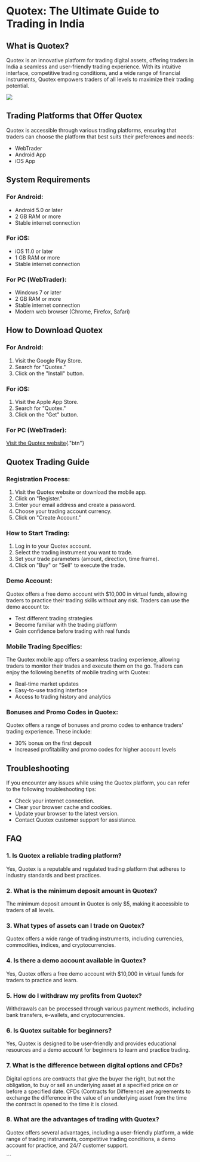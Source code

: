 # Quotex: The Ultimate Guide to Trading in India

## What is Quotex?

Quotex is an innovative platform for trading digital assets, offering
traders in India a seamless and user-friendly trading experience. With
its intuitive interface, competitive trading conditions, and a wide
range of financial instruments, Quotex empowers traders of all levels to
maximize their trading potential.

[![](https://static.quotex.io/files/4_en/300_250.jpg)](https://traff.sbs/brokerqxlid)

## Trading Platforms that Offer Quotex

Quotex is accessible through various trading platforms, ensuring that
traders can choose the platform that best suits their preferences and
needs:

-   WebTrader
-   Android App
-   iOS App

## System Requirements

### For Android:

-   Android 5.0 or later
-   2 GB RAM or more
-   Stable internet connection

### For iOS:

-   iOS 11.0 or later
-   1 GB RAM or more
-   Stable internet connection

### For PC (WebTrader):

-   Windows 7 or later
-   2 GB RAM or more
-   Stable internet connection
-   Modern web browser (Chrome, Firefox, Safari)

## How to Download Quotex

### For Android:

1.  Visit the Google Play Store.
2.  Search for "Quotex."
3.  Click on the "Install" button.

### For iOS:

1.  Visit the Apple App Store.
2.  Search for "Quotex."
3.  Click on the "Get" button.

### For PC (WebTrader):

[Visit the Quotex
website](\%22https://traff.sbs/brokerqxlid\%22){."btn"}

## Quotex Trading Guide

### Registration Process:

1.  Visit the Quotex website or download the mobile app.
2.  Click on "Register."
3.  Enter your email address and create a password.
4.  Choose your trading account currency.
5.  Click on "Create Account."

### How to Start Trading:

1.  Log in to your Quotex account.
2.  Select the trading instrument you want to trade.
3.  Set your trade parameters (amount, direction, time frame).
4.  Click on "Buy" or "Sell" to execute the trade.

### Demo Account:

Quotex offers a free demo account with \$10,000 in virtual funds,
allowing traders to practice their trading skills without any risk.
Traders can use the demo account to:

-   Test different trading strategies
-   Become familiar with the trading platform
-   Gain confidence before trading with real funds

### Mobile Trading Specifics:

The Quotex mobile app offers a seamless trading experience, allowing
traders to monitor their trades and execute them on the go. Traders can
enjoy the following benefits of mobile trading with Quotex:

-   Real-time market updates
-   Easy-to-use trading interface
-   Access to trading history and analytics

### Bonuses and Promo Codes in Quotex:

Quotex offers a range of bonuses and promo codes to enhance traders\'
trading experience. These include:

-   30% bonus on the first deposit
-   Increased profitability and promo codes for higher account levels

## Troubleshooting

If you encounter any issues while using the Quotex platform, you can
refer to the following troubleshooting tips:

-   Check your internet connection.
-   Clear your browser cache and cookies.
-   Update your browser to the latest version.
-   Contact Quotex customer support for assistance.

## FAQ

### 1. Is Quotex a reliable trading platform?

Yes, Quotex is a reputable and regulated trading platform that adheres
to industry standards and best practices.

### 2. What is the minimum deposit amount in Quotex?

The minimum deposit amount in Quotex is only \$5, making it accessible
to traders of all levels.

### 3. What types of assets can I trade on Quotex?

Quotex offers a wide range of trading instruments, including currencies,
commodities, indices, and cryptocurrencies.

### 4. Is there a demo account available in Quotex?

Yes, Quotex offers a free demo account with \$10,000 in virtual funds
for traders to practice and learn.

### 5. How do I withdraw my profits from Quotex?

Withdrawals can be processed through various payment methods, including
bank transfers, e-wallets, and cryptocurrencies.

### 6. Is Quotex suitable for beginners?

Yes, Quotex is designed to be user-friendly and provides educational
resources and a demo account for beginners to learn and practice
trading.

### 7. What is the difference between digital options and CFDs?

Digital options are contracts that give the buyer the right, but not the
obligation, to buy or sell an underlying asset at a specified price on
or before a specified date. CFDs (Contracts for Difference) are
agreements to exchange the difference in the value of an underlying
asset from the time the contract is opened to the time it is closed.

### 8. What are the advantages of trading with Quotex?

Quotex offers several advantages, including a user-friendly platform, a
wide range of trading instruments, competitive trading conditions, a
demo account for practice, and 24/7 customer support.

\`\`\`

